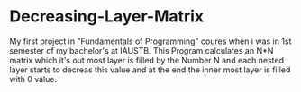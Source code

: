 # Decreasing-Layer-Matrix

My first project in "Fundamentals of Programming" coures when i was in 1st semester of my bachelor's at IAUSTB.
This Program calculates an N*N matrix which it's out most layer is filled by the Number N and each nested layer starts to decreas this value and at the end the inner most layer is filled with 0 value.  
